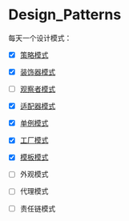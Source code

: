 # Design_Patterns

每天一个设计模式：

- [x] [策略模式](https://github.com/WilliamsZhang/Design_Patterns/wiki/%E7%AD%96%E7%95%A5%E6%A8%A1%E5%BC%8F)
- [x] [装饰器模式](https://github.com/WilliamsZhang/Design_Patterns/wiki/%E8%A3%85%E9%A5%B0%E5%99%A8%E6%A8%A1%E5%BC%8F)
- [ ] [观察者模式]()
- [x] [适配器模式](https://github.com/WilliamsZhang/Design_Patterns/wiki/%E9%80%82%E9%85%8D%E5%99%A8%E6%A8%A1%E5%BC%8F)
- [x] [单例模式](https://github.com/WilliamsZhang/Design_Patterns/wiki/%E5%8D%95%E4%BE%8B%E6%A8%A1%E5%BC%8F)
- [x] [工厂模式](https://github.com/WilliamsZhang/Design_Patterns/wiki/%E7%AE%80%E5%8D%95%E5%B7%A5%E5%8E%82%E6%A8%A1%E5%BC%8F)
- [x] [模板模式](https://github.com/WilliamsZhang/Design_Patterns/wiki/%E6%A8%A1%E6%9D%BF%E6%A8%A1%E5%BC%8F)
- [ ] 外观模式
- [ ] 代理模式
- [ ] 责任链模式

